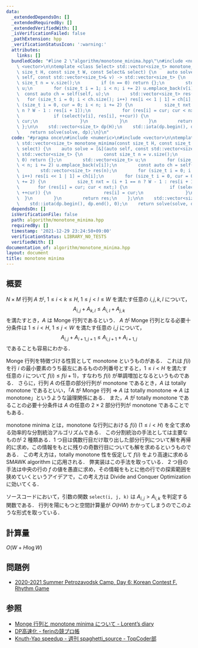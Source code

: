 ```yaml
---
data:
  _extendedDependsOn: []
  _extendedRequiredBy: []
  _extendedVerifiedWith: []
  _isVerificationFailed: false
  _pathExtension: hpp
  _verificationStatusIcon: ':warning:'
  attributes:
    links: []
  bundledCode: "#line 2 \"algorithm/monotone_minima.hpp\"\n#include <numeric>\n#include\
    \ <vector>\n\ntemplate <class Select> std::vector<size_t> monotone_minima(const\
    \ size_t H, const size_t W, const Select& select) {\n    auto solve = [&](auto\
    \ self, const std::vector<size_t>& v) -> std::vector<size_t> {\n        const\
    \ size_t n = v.size();\n        if (n == 0) return {};\n        std::vector<size_t>\
    \ u;\n        for (size_t i = 1; i < n; i += 2) u.emplace_back(v[i]);\n      \
    \  const auto ch = self(self, u);\n        std::vector<size_t> res(n);\n     \
    \   for (size_t i = 0; i < ch.size(); i++) res[i << 1 | 1] = ch[i];\n        for\
    \ (size_t i = 0, cur = 0; i < n; i += 2) {\n            size_t nxt = (i + 1 ==\
    \ n ? W - 1 : res[i + 1]);\n            for (res[i] = cur; cur < nxt;) {\n   \
    \             if (select(v[i], res[i], ++cur)) {\n                    res[i] =\
    \ cur;\n                }\n            }\n        }\n        return res;\n   \
    \ };\n\n    std::vector<size_t> dp(H);\n    std::iota(dp.begin(), dp.end(), 0);\n\
    \    return solve(solve, dp);\n}\n"
  code: "#pragma once\n#include <numeric>\n#include <vector>\n\ntemplate <class Select>\
    \ std::vector<size_t> monotone_minima(const size_t H, const size_t W, const Select&\
    \ select) {\n    auto solve = [&](auto self, const std::vector<size_t>& v) ->\
    \ std::vector<size_t> {\n        const size_t n = v.size();\n        if (n ==\
    \ 0) return {};\n        std::vector<size_t> u;\n        for (size_t i = 1; i\
    \ < n; i += 2) u.emplace_back(v[i]);\n        const auto ch = self(self, u);\n\
    \        std::vector<size_t> res(n);\n        for (size_t i = 0; i < ch.size();\
    \ i++) res[i << 1 | 1] = ch[i];\n        for (size_t i = 0, cur = 0; i < n; i\
    \ += 2) {\n            size_t nxt = (i + 1 == n ? W - 1 : res[i + 1]);\n     \
    \       for (res[i] = cur; cur < nxt;) {\n                if (select(v[i], res[i],\
    \ ++cur)) {\n                    res[i] = cur;\n                }\n          \
    \  }\n        }\n        return res;\n    };\n\n    std::vector<size_t> dp(H);\n\
    \    std::iota(dp.begin(), dp.end(), 0);\n    return solve(solve, dp);\n}\n"
  dependsOn: []
  isVerificationFile: false
  path: algorithm/monotone_minima.hpp
  requiredBy: []
  timestamp: '2021-12-29 23:24:50+09:00'
  verificationStatus: LIBRARY_NO_TESTS
  verifiedWith: []
documentation_of: algorithm/monotone_minima.hpp
layout: document
title: monotone minima
---
```


## 概要
$N \times M$ 行列 $A$ が, $1 \leq i < k \leq H,\ 1 \leq j < l \leq W$ を満たす任意の $i, j, k, l$ について，
$$A_{i, j} + A_{k, l} \leq A_{i, l} + A_{j, k}$$
を満たすとき，$A$ は Monge 行列であるという．
$A$ が Monge 行列となる必要十分条件は $1 \leq i < H,\ 1 \leq j < W$ を満たす任意の $i, j$ について，
$$A_{i, j} + A_{i + 1, j + 1} \leq A_{i, j + 1} + A_{i + 1, j}$$
であることも容易にわかる．

Monge 行列を特徴づける性質として monotone というものがある．
これは $f(i)$ を行 $i$ の最小要素のうち最左にあるものの列番号とすると，$1 \leq i < H$ を満たす任意の $i$ について $f(i) \leq f(i + 1)$，すなわち $f(i)$ が単調増加となるというものである．
さらに，行列 $A$ の任意の部分行列が monotone であるとき，$A$ は totally monotone であるといい，「$A$ が Monge 行列 $\Rightarrow$ $A$ は totally monotone $\Rightarrow$ $A$ は monotone」というような論理関係にある．
また，$A$ が totally monotone であることの必要十分条件は $A$ の任意の $2 \times 2$ 部分行列が monotone であることでもある．

monotone minima とは，monotone な行列における $f(i)\ (1 \leq i < H)$ を全て求める効率的な分割統治アルゴリズムである．
この分割統治の手法としては主要なものが 2 種類ある．1 つ目は偶数行目だけ取り出した部分行列について解を再帰的に求め，この情報をもとに残りの奇数行目についても解を求めるというものである．
この考え方は，totally monotone 性を仮定して $f(i)$ をより高速に求める SMAWK algorithm に応用される．
弊実装はこの手法を取っている．
2 つ目の手法は中央の行の $f$ の値を愚直に求め，その情報をもとに他の行での探索範囲を狭めていくというアイデアで，この考え方は Divide and Conquer Optimization に効いてくる．

ソースコードにおいて，引数の関数 `select(i, j, k)` は $A_{i, j} > A_{i, k}$ を判定する関数である．
行列を陽にもつと空間計算量が $O(HW)$ かかってしまうのでこのような形式を取っている．

## 計算量
$O(W + H \log W)$

## 問題例
- [2020-2021 Summer Petrozavodsk Camp, Day 6: Korean Contest F. Rhythm Game](https://codeforces.com/gym/102984/problem/F)

## 参照
- [Monge 行列と monotone minima について - Lorent’s diary](https://lorent-kyopro.hatenablog.com/entry/2021/04/04/133958)
- [DP高速化 - ferinの競プロ帳](https://ferin-tech.hatenablog.com/entry/2018/02/23/071343)
- [Knuth-Yao speedup - 週刊 spaghetti_source - TopCoder部](https://topcoder-g-hatena-ne-jp.jag-icpc.org/spaghetti_source/20120915/1347668163.html)
